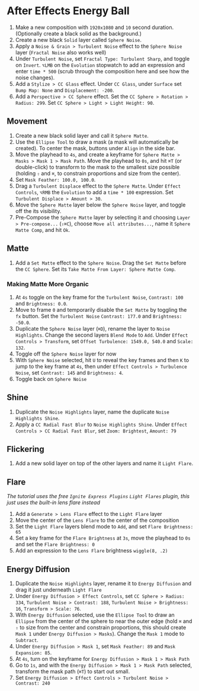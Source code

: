 # After Effects Energy Ball

1. Make a new composition with `1920x1080` and `10` second duration. (Optionally create a black solid as the background.)
2. Create a new black `Solid` layer called `Sphere Noise`.
3. Apply a `Noise & Grain > Turbulent Noise` effect to the `Sphere Noise` layer (`Fractal Noise` also works well)
4. Under `Turbulent Noise`, set `Fractal Type: Turbulent Sharp`, and toggle on `Invert`. `⌥LMB` on the `Evolution` stopwatch to add an expression and enter `time * 500` (scrub through the composition here and see how the noise changes).
5. Add a `Stylize > CC Glass` effect. Under `CC Glass`, under `Surface` set `Bump Map: None` and `Displacement: -200`.
6. Add a `Perspective > CC Sphere` effect. Set the `CC Sphere > Rotation > Radius: 299`. Set `CC Sphere > Light > Light Height: 90`.

## Movement

1. Create a new black solid layer and call it `Sphere Matte`.
2. Use the `Ellipse Tool` to draw a mask (a mask will automatically be created). To center the mask, buttons under `Align` in the side bar.
3. Move the playhead to `4s`, and create a keyframe for `Sphere Matte > Masks > Mask 1 > Mask Path`. Move the playhead to `0s`, and hit `⌘T` (or double-click) to transform to the mask to the smallest size possible (holding `⇧` and `⌘`, to constrain proportions and size from the center).
4. Set `Mask Feather: 100.0, 100.0`.
5. Drag a `Turbulent Displace` effect to the `Sphere Matte`. Under `Effect Controls`, `⌥RMB` the `Evolution` to add a `time * 100` expression. Set `Turbulent Displace > Amount > 30`.
6. Move the `Sphere Matte` layer below the `Sphere Noise` layer, and toggle off the its visibility.
7. Pre-Compose the `Sphere Matte` layer by selecting it and choosing `Layer > Pre-compose...` (`⇧⌘C`), choose `Move all attributes...`, name it `Sphere Matte Comp`, and hit `Ok`.

## Matte

1. Add a `Set Matte` effect to the `Sphere Noise`. Drag the `Set Matte` before the `CC Sphere`. Set its `Take Matte From Layer: Sphere Matte Comp`.

### Making Matte More Organic

1. At `4s` toggle on the key frame for the `Turbulent Noise`, `Contrast: 100` and `Brightness: 0.0`.
2. Move to frame `0` and temporarily disable the `Set Matte` by toggling the `fx` button. Set the `Turbulent Noise` `Contrast: 177.0` and `Brightness: -50.0`.
3. Duplicate the `Sphere Noise` layer (`⌘D`), rename the layer to `Noise Highlights`. Change the second layers `Blend Mode` to `Add`. Under `Effect Controls > Transform`, set `Offset Turbulence: 1549.0, 540.0` and `Scale: 132`.
4. Toggle off the `Sphere Noise` layer for now
5. With `Sphere Noise` selected, hit `U` to reveal the key frames and then `K` to jump to the key frame at `4s`, then under `Effect Controls > Turbulence Noise`, set `Contrast: 145` and `Brightness: 4`.
6. Toggle back on `Sphere Noise`

## Shine

1. Duplicate the `Noise Highlights` layer, name the duplicate `Noise Highlights Shine`.
2. Apply a `CC Radial Fast Blur` to `Noise Highlights Shine`. Under `Effect Controls > CC Radial Fast Blur`, set `Zoom: Brightest`, `Amount: 79`

## Flickering

1. Add a new solid layer on top of the other layers and name it `Light Flare`.

## Flare

*The tutorial uses the free `Ignite Express Plugins` `Light Flares` plugin, this just uses the built-in lens flare instead*

1. Add a `Generate > Lens Flare` effect to the `Light Flare` layer
2. Move the center of the `Lens Flare` to the center of the composition
3. Set the `Light Flare` layers blend mode to `Add`, and set `Flare Brightness: 65`
4. Set a key frame for the `Flare Brightness` at `3s`, move the playhead to `0s` and set the `Flare Brightness: 0`
5. Add an expression to the `Lens Flare` brightness `wiggle(8, .2)`

## Energy Diffusion

1. Duplicate the `Noise Highlights` layer, rename it to `Energy Diffusion` and drag it just underneath `Light Flare`
2. Under `Energy Diffusion > Effect Controls`, set `CC Sphere > Radius: 334`, `Turbulent Noise > Contrast: 188`, `Turbulent Noise > Brightness: 16`, `Transform > Scale: 76`.
3. With `Energy Diffusion` selected, use the `Ellipse Tool` to draw an `Ellipse` from the center of the sphere to near the outer edge (hold `⌘` and `⇧` to size from the center and constrain proportions, this should create `Mask 1` under `Energy Diffusion > Masks`). Change the `Mask 1` mode to `Subtract`.
4. Under `Energy Diffusion > Mask 1`, set `Mask Feather: 89` and `Mask Expansion: 85`.
5. At `4s`, turn on the keyframe for `Energy Diffusion > Mask 1 > Mask Path`
6. Go to `1s`, and with the `Energy Diffusion > Mask 1 > Mask Path` selected, transform the mask path (`⌘T`) to start out small.
7. Set `Energy Diffusion > Effect Controls > Turbulent Noise > Contrast: 240`

